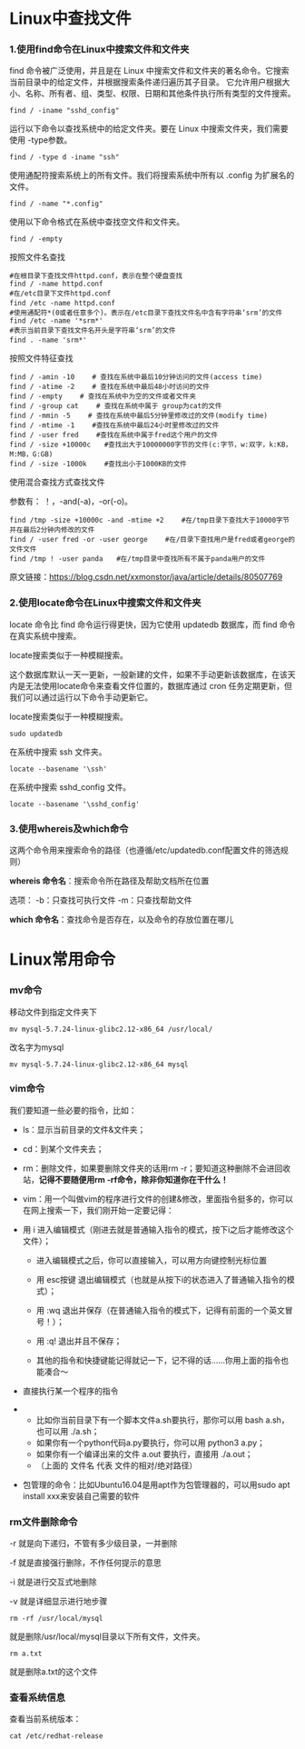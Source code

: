 # Linux中查找文件

### 1.使用find命令在Linux中搜索文件和文件夹

find 命令被广泛使用，并且是在 Linux 中搜索文件和文件夹的著名命令。它搜索当前目录中的给定文件，并根据搜索条件递归遍历其子目录。
它允许用户根据大小、名称、所有者、组、类型、权限、日期和其他条件执行所有类型的文件搜索。

```
find / -iname "sshd_config"
```

运行以下命令以查找系统中的给定文件夹。要在 Linux 中搜索文件夹，我们需要使用 -type参数。

```
find / -type d -iname "ssh"
```

使用通配符搜索系统上的所有文件。我们将搜索系统中所有以 .config 为扩展名的文件。

```
find / -name "*.config"
```

使用以下命令格式在系统中查找空文件和文件夹。

```
find / -empty
```

按照文件名查找

```
#在根目录下查找文件httpd.conf，表示在整个硬盘查找
find / -name httpd.conf
#在/etc目录下文件httpd.conf
find /etc -name httpd.conf　　
#使用通配符*(0或者任意多个)。表示在/etc目录下查找文件名中含有字符串‘srm’的文件
find /etc -name '*srm*'
#表示当前目录下查找文件名开头是字符串‘srm’的文件
find . -name 'srm*' 　
```

按照文件特征查找 　　　　　　

```
find / -amin -10 　　# 查找在系统中最后10分钟访问的文件(access time)
find / -atime -2　　 # 查找在系统中最后48小时访问的文件
find / -empty 　　# 查找在系统中为空的文件或者文件夹
find / -group cat 　　# 查找在系统中属于 group为cat的文件
find / -mmin -5 　　# 查找在系统中最后5分钟里修改过的文件(modify time)
find / -mtime -1 　　#查找在系统中最后24小时里修改过的文件
find / -user fred 　　#查找在系统中属于fred这个用户的文件
find / -size +10000c　　#查找出大于10000000字节的文件(c:字节，w:双字，k:KB，M:MB，G:GB)
find / -size -1000k 　　#查找出小于1000KB的文件
```

使用混合查找方式查找文件

参数有： ！，-and(-a)，-or(-o)。

```
find /tmp -size +10000c -and -mtime +2 　　#在/tmp目录下查找大于10000字节并在最后2分钟内修改的文件
find / -user fred -or -user george 　　#在/目录下查找用户是fred或者george的文件文件
find /tmp ! -user panda　　#在/tmp目录中查找所有不属于panda用户的文件
```


原文链接：https://blog.csdn.net/xxmonstor/java/article/details/80507769

### 2.使用locate命令在Linux中搜索文件和文件夹

locate 命令比 find 命令运行得更快，因为它使用 updatedb 数据库，而 find 命令在真实系统中搜索。

locate搜索类似于一种模糊搜索。

这个数据库默认一天一更新，一般新建的文件，如果不手动更新该数据库，在该天内是无法使用locate命令来查看文件位置的，数据库通过 cron 任务定期更新，但我们可以通过运行以下命令手动更新它。

locate搜索类似于一种模糊搜索。

```
sudo updatedb
```

在系统中搜索 ssh 文件夹。

```
locate --basename '\ssh'
```

在系统中搜索 sshd_config 文件。

```
locate --basename '\sshd_config'
```

### 3.使用whereis及which命令

这两个命令用来搜索命令的路径（也遵循/etc/updatedb.conf配置文件的筛选规则）

**whereis 命令名**：搜索命令所在路径及帮助文档所在位置

选项：
-b：只查找可执行文件
-m：只查找帮助文件

**which 命令名**：查找命令是否存在，以及命令的存放位置在哪儿

# Linux常用命令

### mv命令

移动文件到指定文件夹下

```
mv mysql-5.7.24-linux-glibc2.12-x86_64 /usr/local/
```

改名字为mysql

```
mv mysql-5.7.24-linux-glibc2.12-x86_64 mysql
```

### vim命令

我们要知道一些必要的指令，比如：

- ls：显示当前目录的文件&文件夹；

- cd：到某个文件夹去；

- rm：删除文件，如果要删除文件夹的话用rm -r；要知道这种删除不会进回收站，**记得不要随便用rm -rf命令，除非你知道你在干什么！**

- vim：用一个叫做vim的程序进行文件的创建&修改，里面指令挺多的，你可以在网上搜索一下，我们刚开始一定要记得：

- 用 i 进入编辑模式（刚进去就是普通输入指令的模式，按下i之后才能修改这个文件）；
  - 进入编辑模式之后，你可以直接输入，可以用方向键控制光标位置

  - 用 esc按键 退出编辑模式（也就是从按下i的状态进入了普通输入指令的模式）；

  - 用 :wq 退出并保存（在普通输入指令的模式下，记得有前面的一个英文冒号！）；

  - 用 :q! 退出并且不保存；

  - 其他的指令和快捷键能记得就记一下，记不得的话……你用上面的指令也能凑合～

- 直接执行某一个程序的指令

- - 比如你当前目录下有一个脚本文件a.sh要执行，那你可以用 bash a.sh，也可以用 ./a.sh；
  - 如果你有一个python代码a.py要执行，你可以用 python3 a.py；
  - 如果你有一个编译出来的文件 a.out 要执行，直接用 ./a.out；
  - （上面的 文件名 代表 文件的相对/绝对路径）

- 包管理的命令：比如Ubuntu16.04是用apt作为包管理器的，可以用sudo apt install xxx来安装自己需要的软件

### rm文件删除命令

-r 就是向下递归，不管有多少级目录，一并删除

-f 就是直接强行删除，不作任何提示的意思

-i 就是进行交互式地删除

-v 就是详细显示进行地步骤

```
rm -rf /usr/local/mysql
```

就是删除/usr/local/mysql目录以下所有文件，文件夹。

```
rm a.txt
```

就是删除a.txt的这个文件

### 查看系统信息

查看当前系统版本：

```
cat /etc/redhat-release
```